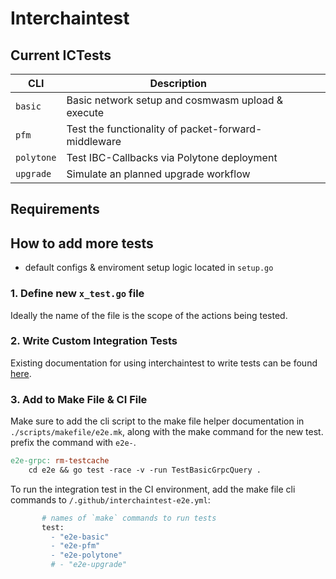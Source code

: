 # Interchaintest

## Current ICTests
| CLI | Description   |  |   |   |
|---|---|---|---|---|
| `basic`  | Basic network setup and cosmwasm upload & execute  |   |   |   |
| `pfm`  | Test the functionality of packet-forward-middleware   |   |   |   |
| `polytone`  | Test IBC-Callbacks via Polytone deployment  |   |   |   |
| `upgrade`  | Simulate an planned upgrade workflow   |   |   |   |

## Requirements 
##  How to add more tests
- default configs & enviroment setup logic located in `setup.go`

### 1. Define new `x_test.go` file
Ideally the name of the file is the scope of the actions being tested.

### 2. Write Custom Integration Tests
Existing documentation for using interchaintest to write tests can be found [here](https://interchaintest-docs.vercel.app/RunTests/write-custom-tests).

### 3. Add to Make File & CI File
Make sure to add the cli script to the make file helper documentation in `./scripts/makefile/e2e.mk`, along with the make command for the new test. prefix the command with `e2e-`.
```mk
e2e-grpc: rm-testcache
	cd e2e && go test -race -v -run TestBasicGrpcQuery .
```

 To run the integration test in the CI environment, add the make file cli commands to `/.github/interchaintest-e2e.yml`:
 ```mk
        # names of `make` commands to run tests
        test:
          - "e2e-basic"
          - "e2e-pfm"
          - "e2e-polytone"
          # - "e2e-upgrade"
 ```